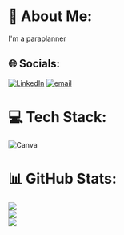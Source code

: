 # 💫 About Me:
I'm a paraplanner


## 🌐 Socials:
[![LinkedIn](https://img.shields.io/badge/LinkedIn-%230077B5.svg?logo=linkedin&logoColor=white)](https://linkedin.com/in/https://www.linkedin.com/in/shovan-adhikari/) [![email](https://img.shields.io/badge/Email-D14836?logo=gmail&logoColor=white)](mailto:shovan.adhik@gmail.com) 

# 💻 Tech Stack:
![Canva](https://img.shields.io/badge/Canva-%2300C4CC.svg?style=for-the-badge&logo=Canva&logoColor=white)
# 📊 GitHub Stats:
![](https://github-readme-stats.vercel.app/api?username=ShovanAdhikari&theme=dark&hide_border=false&include_all_commits=false&count_private=false)<br/>
![](https://nirzak-streak-stats.vercel.app/?user=ShovanAdhikari&theme=dark&hide_border=false)<br/>
![](https://github-readme-stats.vercel.app/api/top-langs/?username=ShovanAdhikari&theme=dark&hide_border=false&include_all_commits=false&count_private=false&layout=compact)
